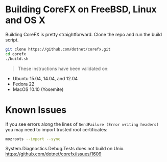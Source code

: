 Building CoreFX on FreeBSD, Linux and OS X
==========================================

Building CoreFX is pretty straightforward. Clone the repo and run the build script.

```sh
git clone https://github.com/dotnet/corefx.git
cd corefx
./build.sh
```

>These instructions have been validated on:
* Ubuntu 15.04, 14.04, and 12.04
* Fedora 22
* MacOS 10.10 (Yosemite)

# Known Issues
If you see errors along the lines of `SendFailure (Error writing headers)` you may need to import trusted root certificates:

```sh
mozroots --import --sync
```

System.Diagnostics.Debug.Tests does not build on Unix. https://github.com/dotnet/corefx/issues/1609
